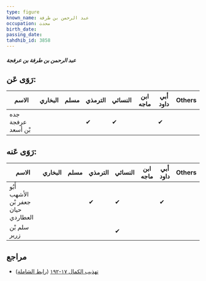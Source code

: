 ```yaml
---
type: figure
known_name: عبد الرحمن بن طرفة
occupation: محدث
birth_date:
passing_date:
tahdhib_id: 3858
---
```

##### عبد الرحمن بن طرفة بن عرفجة

## رَوَى عَن:
| الاسم              | البخاري | مسلم | الترمذي | النسائي | ابن ماجه | أبي داود | Others |
| ------------------ | ------- | ---- | ------- | ------- | -------- | -------- | ------ |
| جده عرفجة بْن أسعد |         |      | ✔       | ✔       |          | ✔        |        |
## رَوَى عَنه:
| الاسم                               | البخاري | مسلم | الترمذي | النسائي | ابن ماجه | أبي داود | Others |
| ----------------------------------- | ------- | ---- | ------- | ------- | -------- | -------- | ------ |
| أَبُو الأشهب جعفر بْن حيان العطاردي |         |      | ✔       | ✔       |          | ✔        |        |
| سلم بْن زرير                        |         |      |         | ✔       |          |          |        |
## مراجع
- [تهذيب الكمال ١٧-١٩٢](obsidian://open?vault=Tahdhib-al-Kamal&file=Figures/٣٨٥٨-عبد%20الرحمن%20بن%20طرفة%20بن%20عرفجة) ([رابط الشاملة](https://shamela.ws/book/3722/8742))